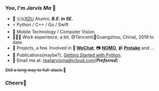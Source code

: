 ### Yoo, I'm *Jarvis Ma* 👋

- 🍭 🇨🇳[XDU](https://www.xidian.edu.cn) Alumni, ***B.E. in SE.***
- ⚡ Python / C++ / Go / Swift
- 🔭 Mobile Technology / Computer Vision.
- 🧑🏻‍💻 Work experience, a bit. @Tencent(📍Guangzhou, China), 2019 to date.
- 🎯 Projects, a few. Involved in **💬 [WeChat](https://apps.apple.com/us/app/wechat/id414478124)**, 📷 **[NOMO](https://apps.apple.com/us/app/nomo-point-and-shoot/id1362548649)**, 📹 **[Protake](https://apps.apple.com/us/app/protake-mobile-cinema-camera/id1498431506)** and ...
- 📖 Publications(maybe?), [Getting Started with Python](https://jarvisma.gitbook.io/pythonlearn/).
- 📧 Email me at: realjarvisma@icloud.com(***Preferred***)

~~Still a long way to full-stack.~~👀

### *Cheers*🍻
